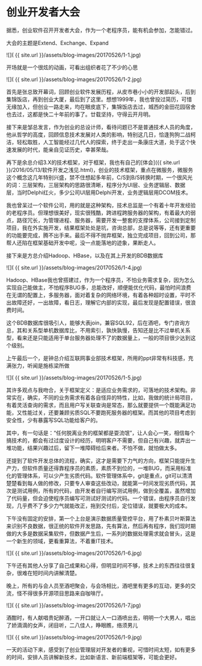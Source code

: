 创业开发者大会
===============
据悉，创业软件召开开发者大会，作为一个老程序员，能有机会参加，怎能错过。

大会的主题是Extend、Exchange、Expand

![]( {{ site.url }}/assets/blog-images/20170526/1-1.jpg)

开场就是一个很炫的动画，可看出组织者花了不少的心思

![]( {{ site.url }}/assets/blog-images/20170526/1-2.jpg)

首先是张总致开幕词，回顾创业软件发展历程，从皮市巷小小的开发部起头，后到集锦饭店，再到创业大厦，最后到了这里。想想1999年，我也曾投过简历，可惜无缘加入，但创业一路走来，均在眼皮底下，集锦饭店去过，城西的金田花园宿舍也去过，这都是快二十年前的事了。廿载坚持，守得云开月明。

接下来是邹总发言，作为创业的总设计师，看待问题已不是普通技术人员的角度，他从哲学的高度，回顾信息技术发展对人类的影响，特别这几日，恰逢狗狗二战柯洁，轻松取胜，人工智能经过几代人的探索，终于走出一条康庄大道，处于这个快速发展的时代，能亲自见证历史，幸甚荣哉。

再下是余总介绍3.X的技术框架，对于框架，我也有自己的[体会]({{ site.url }}/2016/05/13/软件开发之浅见.html)，创业的技术框架，重点在微服务，微服务这个概念这几年特别兴盛，禁不住想起多年前，C/S到B/S转换时期，一个很风光的词：三层架构，三层架构的思路很清晰，程序分为UI层、业务逻辑层、数据层，当时Delphi红火，多少公司UI层用Delphi开发，业务逻辑层用DCOM技术。

我也曾呆过一个软件公司，用的就是这种架构，技术总监是一个有着十年开发经验的老程序员。但理想很美好，现实很残酷，跨进程跨服务器的架构，有着最大的弱点，路径冗长，为管理进程、服务器，需要开发一整套的支撑体系，公司接到定制项目，我在外实施开发，结果框架处处是坑，咨询总部，总是说等等，还有更重要的功能要完成，腾不出手来。最后不得不抛弃框架，独立完成项目，回到公司，那帮人还陷在框架基础开发中呢，没一点能落地的迹象，果断走人。

接下来是方总介绍Hadoop、HBase，以及在其上开发的BDB数据库

![]( {{ site.url }}/assets/blog-images/20170526/1-4.jpg)

Hadoop、HBase我也曾搭建过，作为一个程序员，不怕业务需求复杂，因为怎么实现自己能做主，不怕程序BUG多，总能改好，顺便能优化代码，最怕时间浪费在无谓的配置上，多服务器，面对着复杂的网络环境，有着各种超时设置，平时不出故障还好，一出故障，看日志，理解它内部的实现，最后发现是配置错误，很浪费时间。

这个BDB数据库很吸引人，能够大表join，兼容SQL92，后在酒吧，专门咨询方总，其和关系型单机数据库比，不用索引，孰快孰慢，告知还是比不过单机关系型，看来还是只能适用于单台服务器处理不了的数据量上，一般的项目很少达到这个级别。

上午最后一个，是钟总介绍互联网事业部技术框架，所用的ppt非常有科技感，充满张力，听闻是施栋梁所做

![]( {{ site.url }}/assets/blog-images/20170526/1-5.jpg)

其许多观点与我吻合，关于框架定义：是适应业务需求的，可落地的技术架构。非常实在，确实，不同的业务需求有着各自怪异的特性，比如，我做的统计局项目，有着灵活查询的需求，而且用户写关联查询是常态，那么就要提供一个既能满足功能，又性能过关，还要兼顾劣质SQL不要跑死服务器的框架。而其他的项目考虑到安全性，少有暴露写SQL功能给客户的。

其中，有一句话是：“任何脱离业务的框架都是耍流氓”，让人会心一笑，相信每个搞技术的，都会有过过度设计的经历，明明客户不需要，但自己有兴趣，就弄出一堆功能，结果兴趣过后，留下一堆障碍给后来者。不怕不做，就怕做太多。

还提到了软件开发总体的流程，确实，这才是需要下力气的方向，框架只能提升生产力，但软件质量还得靠程序员的素质，素质不到位的，一堆BUG，而采用标准化的管理体系，可以少产生劣质代码。软件管理体系中，git是重点，git可以清清楚楚看到每人做的修改，只要专人审查这些改动，就能第一时间发现劣质代码，其次是测试用例，所有的代码，由开发者自行编写测试用例，做到全覆盖，虽然增加了代码量，但会迫使程序员编写可测试好测试的代码。一个错误，由程序员自行发现，几乎费不了多少力气就能改正，拖到交付后，定位错误，就要极大的成本。

下午没有固定的安排，第一个上台是演示数据质量管控平台，用了朴素贝叶斯算法来识别不良数据，很正统的软件开发思路，先有算法，然后再有程序，我们现时期做的大多是数据采集软件，但数据产生后，一系列的数据处理需求就会冒头，这是一个新生的领域，更看重算法，不着重IT技术。

![]( {{ site.url }}/assets/blog-images/20170526/1-6.jpg)

下午还有其他人分享了自己成果和心得，但明显时间不够，技术上的东西往往很复杂，很难在短时间内讲解清楚。

晚上，所有的与会人员至酒吧聚会，与会场相比，酒吧里有更多的互动，更多的交流，怪不得很多开源项目思路来自咖啡厅。

![]( {{ site.url }}/assets/blog-images/20170526/1-7.jpg)

酒酣时，有人献唱贵妃醉酒，一开口就让人一口酒喷出去，明明一个大男人，唱出了娇滴滴的女声，闭目听，二八佳人，睁眼瞧，络须男儿

![]( {{ site.url }}/assets/blog-images/20170526/1-9.jpg)

一天的活动下来，感受到了创业管理层对开发者的重视，可惜时间太短，如有更多的时间，安排人员讲解新技术，比如新语言、新前端框架等，可能会更好。
